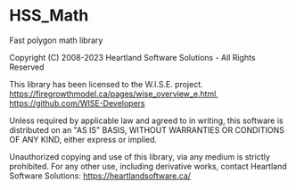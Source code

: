 # HSS_Math
Fast polygon math library

Copyright (C) 2008-2023 Heartland Software Solutions - All Rights Reserved

This library has been licensed to the W.I.S.E. project.
https://firegrowthmodel.ca/pages/wise_overview_e.html,
https://github.com/WISE-Developers

Unless required by applicable law and agreed to in writing, this software
is distributed on an "AS IS" BASIS, WITHOUT WARRANTIES OR CONDITIONS OF ANY KIND,
either express or implied.

Unauthorized copying and use of this library, via any medium is strictly prohibited.
For any other use, including derivative works, contact Heartland Software Solutions:
https://heartlandsoftware.ca/
